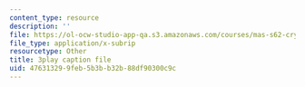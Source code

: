 ```yaml
---
content_type: resource
description: ''
file: https://ol-ocw-studio-app-qa.s3.amazonaws.com/courses/mas-s62-cryptocurrency-engineering-and-design-spring-2018/476313299feb5b3bb32b88df90300c9c_mBdrvfytLDQ.vtt
file_type: application/x-subrip
resourcetype: Other
title: 3play caption file
uid: 47631329-9feb-5b3b-b32b-88df90300c9c
---
```

